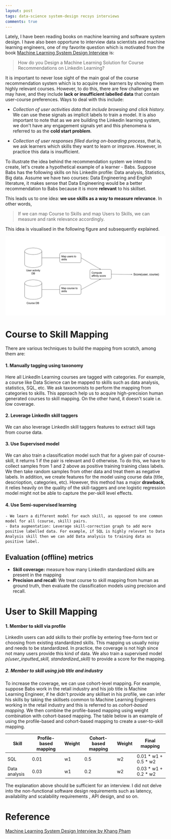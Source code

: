 ```yaml
---
layout: post
tags: data-science system-design recsys interviews
comments: true
---
```


<!-- ---
title: 'Designing Machine Learning Solution for Course Recommendations'
author: babaniyi
comments: true
date: 2022-07-16
permalink: /posts/2022/07course-recommendation-for-linkedin

tags:
- Data Science
- ML System design
- Recommendation system
--- -->


Lately, I have been reading books on machine learning and software system design. I have also been opportune to interview data scientists and machine learning engineers, one of my favorite question which is motivated from the book [Machine Learning System Design Interview](https://www.amazon.com/Machine-Learning-Design-Interview-System/dp/B09YQWX59Z/ref=sr_1_1?qid=1658002680&refinements=p_27%3AKhang+Pham&s=books&sr=1-1) is:

<blockquote> How do you Design a Machine Learning Solution for Course Recommendations on Linkedin Learning?
</blockquote>

It is important to never lose sight of the main goal of the course recommendation system which is to acquire new learners by showing them highly relevant courses.
However, to do this, there are few challenges we may have, and they include **lack or insufficient labelled data** that contain user-course preferences. Ways to deal with this include:

- *Collection of user activities data that include browsing and click history.* We can use these signals as implicit labels to train a model. It is also important to note that as we are building the Linkedin learning system, we don't have any engagement signals yet and this phenomena is referred to as the **cold start problem**.

- *Collection of user responses filled during on-boarding process*, that is, we ask learners which skills they want to learn or improve. However, in practice this data is insufficient.


To illustrate the idea behind the recommendation system we intend to create, let's create a hypothetical example of a learner - Babs. Suppose Babs has the following skills on his LinkedIn profile: Data analysis, Statistics, Big data. Assume we have two courses: Data Engineering and English literature, it makes sense that Data Engineering would be a better recommendation to Babs because it is more <b>relevant</b> to his skillset. 

This leads us to one idea: **we use skills as a way to measure relevance**. In other words, 

<blockquote>
If we can map Course to Skills and map Users to Skills, we can measure and rank relevance accordingly.
</blockquote>

This idea is visualised in the following figure and subsequently explained.

<img src="/images/blogs/Skill-based model.jpeg">


# Course to Skill Mapping
There are various techniques to build the mapping from scratch, among them are:

#### 1. Manually tagging using taxonomy
Here all LinkedIn Learning courses are tagged with categories. For example, a course like Data Science can be mapped to skills such as data analysis, statistics, SQL, etc. We ask taxonomists to perform the mapping from categories to skills. This approach help us to acquire high-precision human generated courses to skill mapping. On the other hand, it doesn't scale i.e. low coverage.

#### 2. Leverage LinkedIn skill taggers
We can also leverage LinkedIn skill taggers features to extract skill tags from course data.

#### 3. Use Supervised model
We can also train a classification model such that for a given pair of course-skill, it returns 1 if the pair is relevant and 0 otherwise. To do this, we have to collect samples from 1 and 2 above as positive training training class labels. We then take random samples from other data and treat them as negative labels. In addition, we create features for the model using course data (title, descrioption, categories, etc). However, this method has a major **drawback**, it relies heavily on the quality of the skill-taggers and one logistic regression model might not be able to capture the per-skill level effects.

#### 4. Use Semi-supervised learning
    - We learn a different model for each skill, as opposed to one common model for all (course, skill) pairs.
    - Data augmentation: Leverage skill-correction graph to add more positive labelled data. For example, if SQL is highly relevant to Data Analysis skill then we can add Data analysis to training data as positive label.

## Evaluation (offline) metrics
- **Skill coverage:** measure how many LinkedIn standardized skills are present in the mapping
- **Precision and recall:** We treat course to skill mapping from human as ground truth, then evaluate the classification models using precision and recall.





# User to Skill Mapping
#### 1. Member to skill via profile
LinkedIn users can add skills to their profile by entering free-form text or choosing from existing standardized skills. This mapping us usually noisy and needs to be standardized. In practice, the coverage is not high since not many users provide this kind of data. We also train a supervised model *p(user_inputted_skill, standardized_skill)* to provide a score for the mapping.

##### 2. Member to skill using job title and industry
To increase the coverage, we can use cohort-level mapping. For example, suppose Babs work in the retail industry and his job title is Machine Learning Engineer, if he didn't provide any skillset in his profile, we can infer his skills by taking the skillsets common to Machine Learning Engineers working in the retail industry and this is referred to as *cohort-based mapping*. We then combine the profile-based mapping using weight combination with cohort-based mapping. The table below is an example of using the profile-based and cohort-based mapping to create a user-to-skill mapping.


| Skill       | Profile-based mapping | Weight      | Cohort-based mapping | Weight | Final mapping |
| ----------- | ----------- | ----------- | ----------- | ----------- | ----------- |
| SQL         | 0.01    | w1 | 0.5 | w2 | 0.01 * w1 + 0.5 * w2 |
| Data analysis   | 0.03   | w1 | 0.2 | w2 | 0.03 * w1 + 0.2 * w2 |


The explanation above should be sufficient for an interview. I did not delve into the non-functional software design requirements such as latency, availability and scalability requirements , API design, and so on.


# Reference
[Machine Learning System Design Interview by Khang Pham](https://www.amazon.com/Machine-Learning-Design-Interview-System/dp/B09YQWX59Z/ref=sr_1_1?qid=1658002680&refinements=p_27%3AKhang+Pham&s=books&sr=1-1)
